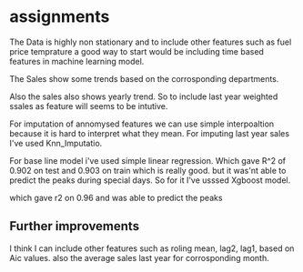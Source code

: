 # assignments



The Data is highly non stationary and to include other features such as fuel price temprature a good way to start would be including time based features in machine learning model.


The Sales show some trends based on the corrosponding departments.


Also the sales also shows yearly trend. So to include last year weighted ssales as feature will seems to be intutive.


For imputation of annomysed features we can use simple interpoaltion because it is hard to interpret what they mean. For imputing last year sales I've used Knn_Imputatio.

For base line model i've used simple linear regression. Which gave R^2 of 0.902 on test and 0.903 on train which is really good. but it was'nt able to predict the peaks during special days.
So for it I've usssed Xgboost model.

which gave r2 on 0.96 and was able to predict the peaks


## Further improvements
I think I can include other features such as roling mean, lag2, lag1, based on Aic values. also the average sales last year for corrosponding month.
